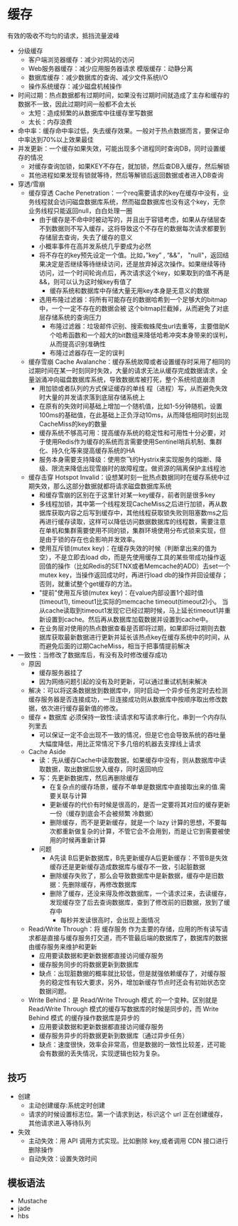 # 缓存

有效的吸收不均匀的请求，抵挡流量波峰

* 分级缓存
    - 客户端浏览器缓存：减少对网站的访问
    - Web服务器缓存：减少应用服务器请求 模版缓存：动静分离
    - 数据库缓存：减少数据库的查询、减少文件系统I/O
    - 操作系统缓存：减少磁盘机械操作
* 时间过期：热点数据都有过期时间，如果没有过期时间就造成了主存和缓存的数据不一致，因此过期时间一般都不会太长
    - 太短：造成频繁的从数据库中往缓存里写数据
    - 太长：内存浪费
* 命中率：缓存命中率过低，失去缓存效果。一般对于热点数据而言，要保证命中率达到70%以上效果最佳
* 并发更新：一个缓存如果失效，可能出现多个进程同时查询DB，同时设置缓存的情况
    - 对缓存查询加锁，如果KEY不存在，就加锁，然后查DB入缓存，然后解锁
    - 其他进程如果发现有锁就等待，然后等解锁后返回数据或者进入DB查询
* 穿透/雪崩
    - 缓存穿透 Cache Penetration：一个req需要请求的key在缓存中没有，业务线程就会访问磁盘数据库系统，然而磁盘数据库也没有这个key，无奈业务线程只能返回null，白白处理一圈
        + 由于缓存是不命中时被动写的，并且出于容错考虑，如果从存储层查不到数据则不写入缓存，这将导致这个不存在的数据每次请求都要到存储层去查询，失去了缓存的意义
        + 小概率事件在高并发系统几乎要成为必然
        + 将不存在的key预先设定一个值。比如，”key” , “&&”， "null"，返回结果决定是否继续等待继续访问，还是放弃掉这次操作。如果继续等待访问，过一个时间轮询点后，再次请求这个key，如果取到的值不再是&&，则可以认为这时候key有值了
            * 缓存系统和数据库中存储大量无用key本身是无意义的数据
        + 选用布隆过滤器：将所有可能存在的数据哈希到一个足够大的bitmap中，一个一定不存在的数据会被 这个bitmap拦截掉，从而避免了对底层存储系统的查询压力
            * 布隆过滤器：垃圾邮件识别、搜索蜘蛛爬虫url去重等，主要借助K个哈希函数和一个超大的bit数组来降低哈希冲突本身带来的误判，从而提高识别准确性
            * 布隆过滤器存在一定的误判
    - 缓存雪崩 Cache Avalanche：缓存系统故障或者设置缓存时采用了相同的过期时间在某一时刻同时失效，大量的请求无法从缓存完成数据请求，全量汹涌冲向磁盘数据库系统，导致数据库被打死，整个系统彻底崩溃
        + 用加锁或者队列的方式保证缓存的单线 程（进程）写，从而避免失效时大量的并发请求落到底层存储系统上
        + 在原有的失效时间基础上增加一个随机值，比如1-5分钟随机，设置100ms的基础值，在此基础上正负浮动10ms，从而降低相同时刻出现CacheMiss的key的数量
        + 缓存系统不够高可用：提高缓存系统的稳定性和可用性十分必要，对于使用Redis作为缓存的系统而言需要使用Sentinel哨兵机制、集群化、持久化等来提高缓存系统的HA
        + 服务本身需要支持降级：使用奈飞的Hystrix来实现服务的熔断、降级、限流来降低出现雪崩时的故障程度。做资源的隔离保护主线程池
    * 缓存击穿 Hotspot Invalid：设想某时刻一批热点数据同时在缓存系统中过期失效，那么这部分数据就都将请求磁盘数据库系统
        - 和缓存雪崩的区别在于这里针对某一key缓存，前者则是很多key
        - 多线程加锁，其中第一个线程发现CacheMiss之后进行加锁，再从数据库获取内容之后写到缓存中，其他线程获取锁失败则阻塞数ms之后再进行缓存读取，这样可以降低访问数据数据库的线程数，需要注意在单机和集群需要使用不同的锁，集群环境使用分布式锁来实现，但是由于锁的存在也会影响并发效率。
        - 使用互斥锁(mutex key)：在缓存失效的时候（判断拿出来的值为空），不是立即去load db，而是先使用缓存工具的某些带成功操作返回值的操作（比如Redis的SETNX或者Memcache的ADD）去set一个mutex key，当操作返回成功时，再进行load db的操作并回设缓存；否则，就重试整个get缓存的方法。
        - "提前"使用互斥锁(mutex key)：在value内部设置1个超时值(timeout1), timeout1比实际的memcache timeout(timeout2)小。 当从cache读取到timeout1发现它已经过期时候，马上延长timeout1并重新设置到cache。然后再从数据库加载数据并设置到cache中。
        - 在业务层对使用的热点数据查看是否即将过期，如果即将过期则去数据库获取最新数据进行更新并延长该热点key在缓存系统中的时间，从而避免后面的过期CacheMiss，相当于把事情提前解决
* 一致性：当修改了数据库后，有没有及时修改缓存成功
    - 原因
        + 缓存服务器挂了
        + 因为网络问题引起的没有及时更新，可以通过重试机制来解决
    - 解决：可以将这条数据放到数据库中，同时启动一个异步任务定时去检测缓存服务器是否连接成功，一旦连接成功则从数据库中按顺序取出修改数据，依次进行缓存最新值的修改。
    - 缓存 + 数据库 必须保持一致性:读请求和写请求串行化，串到一个内存队列里去
        + 可以保证一定不会出现不一致的情况，但是它也会导致系统的吞吐量大幅度降低，用比正常情况下多几倍的机器去支撑线上请求
    - Cache Aside
        + 读：先从缓存Cache中读取数据，如果缓存中没有，则从数据库中读取数据，取出数据后放入缓存，同时返回响应
        + 写：先更新数据库，然后再删除缓存
            * 在复杂点的缓存场景，缓存不单单是数据库中直接取出来的值.需要关联与计算
            * 更新缓存的代价有时候是很高的，是否一定要将其对应的缓存更新一份（缓存到底会不会被频繁 冷数据）
            * 删除缓存，而不是更新缓存，就是一个 lazy 计算的思想，不要每次都重新做复杂的计算，不管它会不会用到，而是让它到需要被使用的时候再重新计算
        + 问题
            * A先读 B后更新数据库，B先更新缓存A后更新缓存：不管B是失效缓存还是更新缓存造成数据库与缓存不一致，引起脏数据
            * 删除缓存失败了，那么会导致数据库中是新数据，缓存中是旧数据：先删除缓存，再修改数据库
            * 删除了缓存，还没来得及修改数据库，一个请求过来，去读缓存，发现缓存空了后去查询数据库，查到了修改前的旧数据，放到了缓存中
                - 每秒并发读很高时，会出现上面情况
    - Read/Write Through：将 缓存服务 作为主要的存储，应用的所有读写请求都是直接与缓存服务打交道，而不管最后端的数据库了，数据库的数据由缓存服务来维护和更新
        + 应用要读数据和更新数据都直接访问缓存服务
        + 缓存服务同步的将数据更新到数据库
        + 缺点：出现脏数据的概率就比较低，但是就强依赖缓存了，对缓存服务的稳定性有较大要求，另外，增加新缓存节点时还会有初始状态空数据问题。
    - Write Behind：是 Read/Write Through 模式 的一个变种。区别就是 Read/Write Through 模式的缓存写数据库的时候是同步的，而 Write Behind 模式 的缓存操作数据库是异步的
        - 应用要读数据和更新数据都直接访问缓存服务
        - 缓存服务异步的将数据更新到数据库（通过异步任务）
        - 缺点：速度很快，效率会非常高，但是数据的一致性比较差，还可能会有数据的丢失情况，实现逻辑也较为复杂。

## 技巧

* 创建
    - 主动创建缓存:系统定时创建
    - 请求的时候设置标志位。第一个请求到达，标识这个 url 正在创建缓存，其他请求进入等待队列
* 失效
    - 主动失效：用 API 调用方式实现。比如删除 key,或者调用 CDN 接口进行删除操作
    - 自动失效：设置失效时间

## 模板语法

* Mustache
* jade
* hbs
